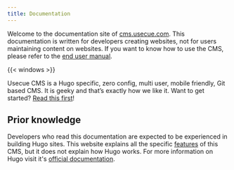 ```yaml
---
title: Documentation
---
```


Welcome to the documentation site of [cms.usecue.com](https://cms.usecue.com). This documentation is written for developers creating websites, not for users maintaining content on websites. If you want to know how to use the CMS, please refer to the [end user manual](/docs/user-manual).

{{< windows >}}

Usecue CMS is a Hugo specific, zero config, multi user, mobile friendly, Git based CMS. It is geeky and that’s exactly how we like it. Want to get started? [Read this first](/docs/getting-started)!

## Prior knowledge

Developers who read this documentation are expected to be experienced in building Hugo sites. This website explains all the specific [features](/docs/features) of this CMS, but it does not explain how Hugo works. For more information on Hugo visit it's [official documentation](https://gohugo.io/documentation/).
